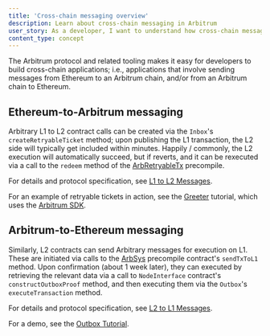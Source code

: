 ```yaml
---
title: 'Cross-chain messaging overview'
description: Learn about cross-chain messaging in Arbitrum
user_story: As a developer, I want to understand how cross-chain messaging works in Arbitrum.
content_type: concept
---
```


The Arbitrum protocol and related tooling makes it easy for developers to build cross-chain applications; i.e., applications that involve sending messages from Ethereum to an Arbitrum chain, and/or from an Arbitrum chain to Ethereum.

## Ethereum-to-Arbitrum messaging

Arbitrary L1 to L2 contract calls can be created via the `Inbox`'s `createRetryableTicket` method; upon publishing the L1 transaction, the L2 side will typically get included within minutes. Happily / commonly, the L2 execution will automatically succeed, but if reverts, and it can be rexecuted via a call to the `redeem` method of the [ArbRetryableTx](/build-decentralized-apps/precompiles/02-reference.md#arbretryabletx) precompile.

For details and protocol specification, see [L1 to L2 Messages](../arbos/l1-to-l2-messaging.mdx).

For an example of retryable tickets in action, see the [Greeter](https://github.com/OffchainLabs/arbitrum-tutorials/tree/master/packages/greeter) tutorial, which uses the [Arbitrum SDK](./sdk).

## Arbitrum-to-Ethereum messaging

Similarly, L2 contracts can send Arbitrary messages for execution on L1. These are initiated via calls to the [ArbSys](/build-decentralized-apps/precompiles/02-reference.md#arbsys) precompile contract's `sendTxToL1` method. Upon confirmation (about 1 week later), they can executed by retrieving the relevant data via a call to `NodeInterface` contract's `constructOutboxProof` method, and then executing them via the `Outbox`'s `executeTransaction` method.

For details and protocol specification, see [L2 to L1 Messages](../arbos/l2-to-l1-messaging.mdx).

For a demo, see the [Outbox Tutorial](https://github.com/OffchainLabs/arbitrum-tutorials/tree/master/packages/outbox-execute).
